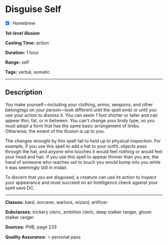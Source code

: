 # Disguise Self

- [x] Homebrew

***1st-level illusion***

**Casting Time:** action

**Duration:** 1 hour

**Range:** self

**Tags:** verbal, somatic

---

## Description
You make yourself&mdash;including your clothing, armor, weapons, and other belongings on your person&mdash;look different until the spell ends or until you use your action to dismiss it.
You can seem 1 foot shorter or taller and can appear thin, fat, or in between.
You can't change your body type, so you must adopt a form that has the same basic arrangement of limbs.
Otherwise, the extent of the illusion is up to you.

The changes wrought by this spell fail to hold up to physical inspection.
For example, if you use this spell to add a hat to your outfit, objects pass through the hat, and anyone who touches it would feel nothing or would feel your head and hair.
If you use this spell to appear thinner than you are, the hand of someone who reaches out to touch you would bump into you while it was seemingly still in midair.

To discern that you are disguised, a creature can use its action to inspect your appearance and must succeed on an Intelligence check against your spell save DC.

---

**Classes:** bard, sorcerer, warlock, wizard, artificer

**Subclasses:** trickery cleric, ambition cleric, deep stalker ranger, gloom stalker ranger

**Sources:** PHB, page 233

**Quality Assurance:** :star: personal pass
